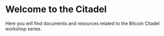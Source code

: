 # Welcome to the Citadel
Here you will find documents and resources related to the Bitcoin Citadel workshop series.
